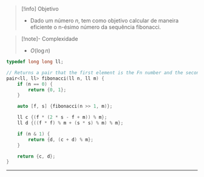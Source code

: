 > [!info] Objetivo
> - Dado um número $n$, tem como objetivo calcular de maneira eficiente o n-ésimo número da sequência fibonacci.

> [!note]- Complexidade
> - $O(\log n)$

```cpp
typedef long long ll;

// Returns a pair that the first element is the Fn number and the second element is Fn+1 number
pair<ll, ll> fibonacci(ll n, ll m) {
    if (n == 0) {
        return {0, 1};
    }

    auto [f, s] {fibonacci(n >> 1, m)};

    ll c {(f * (2 * s - f + m)) % m};
    ll d {((f * f) % m + (s * s) % m) % m};

    if (n & 1) {
        return {d, (c + d) % m};
    }

    return {c, d};
}
```

---